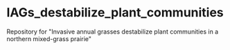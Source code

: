 # IAGs_destabilize_plant_communities
Repository for "Invasive annual grasses destabilize plant communities in a northern mixed-grass prairie"
